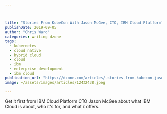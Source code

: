 ```yaml
---



title: "Stories From KubeCon With Jason McGee, CTO, IBM Cloud Platform"
publishDate: 2019-09-05
author: "Chris Ward"
categories: writing dzone
tags: 
  - kubernetes
  - cloud native
  - hybrid cloud
  - cloud
  - ibm
  - enterprise development
  - ibm cloud
publication_url: "https://dzone.com/articles/-stories-from-kubecon-jason-mcgee-cto-ibm-cloud-pl"
image: ~/assets/images/articles/12422438.jpeg

---
```

Get it first from IBM Cloud Platform CTO Jason McGee about what IBM Cloud is about, who it's for, and what it offers.

